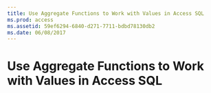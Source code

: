 ```yaml
---
title: Use Aggregate Functions to Work with Values in Access SQL
ms.prod: access
ms.assetid: 59ef6294-6840-d271-7711-bdbd78130db2
ms.date: 06/08/2017
---
```



# Use Aggregate Functions to Work with Values in Access SQL

